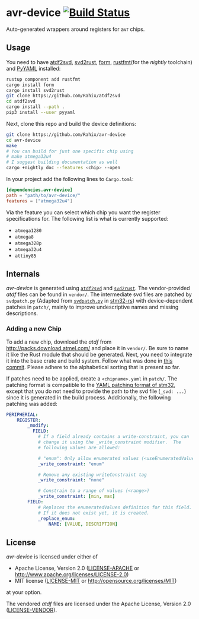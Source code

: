 avr-device [![Build Status](https://travis-ci.org/Rahix/avr-device.svg?branch=master)](https://travis-ci.org/Rahix/avr-device)
==========
Auto-generated wrappers around registers for avr chips.

## Usage
You need to have [atdf2svd](https://github.com/Rahix/atdf2svd), [svd2rust](https://github.com/rust-embedded/svd2rust), [form](https://github.com/djmcgill/form), [rustfmt](https://github.com/rust-lang/rustfmt)(for the *nightly* toolchain) and [PyYAML](https://github.com/yaml/pyyaml) installed:
```bash
rustup component add rustfmt
cargo install form
cargo install svd2rust
git clone https://github.com/Rahix/atdf2svd
cd atdf2svd
cargo install --path .
pip3 install --user pyyaml
```

Next, clone this repo and build the device definitions:
```bash
git clone https://github.com/Rahix/avr-device
cd avr-device
make
# You can build for just one specific chip using
# make atmega32u4
# I suggest building documentation as well
cargo +nightly doc --features <chip> --open
```

In your project add the following lines to `Cargo.toml`:
```toml
[dependencies.avr-device]
path = "path/to/avr-device/"
features = ["atmega32u4"]
```

Via the feature you can select which chip you want the register specifications for.  The following list is what is currently supported:
* `atmega1280`
* `atmega8`
* `atmega328p`
* `atmega32u4`
* `attiny85`

## Internals
*avr-device* is generated using [`atdf2svd`](https://github.com/Rahix/atdf2svd) and [`svd2rust`](https://github.com/rust-embedded/svd2rust).  The vendor-provided *atdf* files can be found in `vendor/`.  The intermediate svd files are patched by `svdpatch.py` (Adapted from [`svdpatch.py`](https://github.com/stm32-rs/stm32-rs/blob/master/scripts/svdpatch.py) in [stm32-rs](https://github.com/stm32-rs/stm32-rs)) with device-dependent patches in `patch/`, mainly to improve undescriptive names and missing descriptions.

### Adding a new Chip
To add a new chip, download the *atdf* from <http://packs.download.atmel.com/> and place it in `vendor/`.  Be sure to name it like the Rust module that should be generated.  Next, you need to integrate it into the base crate and build system.  Follow what was done in [this commit](https://github.com/Rahix/avr-device/commit/8b1679a89704f5a303a1578b261aa2aee53e1251).  Please adhere to the alphabetical sorting that is present so far.

If patches need to be applied, create a `<chipname>.yaml` in `patch/`. The patching format is compatible to the [YAML patching format of stm32](https://github.com/stm32-rs/stm32-rs/#device-and-peripheral-yaml-format), except that you do not need to provide the path to the svd file (`_svd: ...`) since it is generated in the build process. Additionally, the following patching was added:
```yaml
PERIPHERIAL:
    REGISTER:
        _modify:
          FIELD:
            # If a field already contains a write-constraint, you can
            # change it using the _write_constraint modifier.  The
            # following values are allowed:

            # "enum": Only allow enumerated values (<useEnumeratedValues>)
            _write_constraint: "enum"

            # Remove any existing writeConstraint tag
            _write_constraint: "none"

            # Constrain to a range of values (<range>)
            _write_constraint: [min, max]
        FIELD:
            # Replaces the enumeratedValues definition for this field.
            # If it does not exist yet, it is created.
            _replace_enum:
                NAME: [VALUE, DESCRIPTION]
```

## License
*avr-device* is licensed under either of

 * Apache License, Version 2.0 ([LICENSE-APACHE](LICENSE-APACHE) or http://www.apache.org/licenses/LICENSE-2.0)
 * MIT license ([LICENSE-MIT](LICENSE-MIT) or http://opensource.org/licenses/MIT)

at your option.

The vendored *atdf* files are licensed under the Apache License, Version 2.0 ([LICENSE-VENDOR](vendor/LICENSE)).
